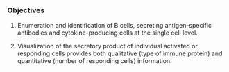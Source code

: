 ### Objectives
 

1. Enumeration and  identification of B cells, secreting antigen-specific antibodies and cytokine-producing cells at the single cell level.
 

2. Visualization of the secretory product of individual activated or responding cells provides  both qualitative (type of immune protein) and quantitative (number of responding cells) information.

 
